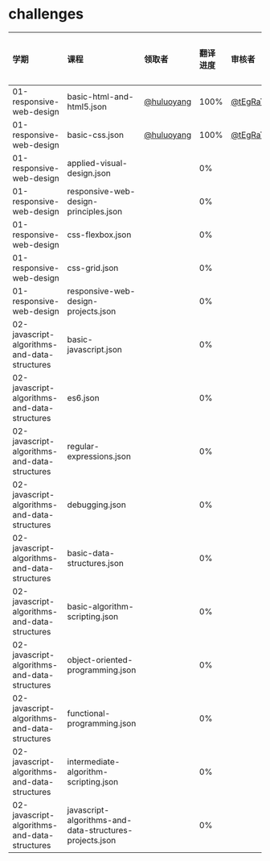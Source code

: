 # challenges

| 学期            | 课程          |  领取者        | 翻译进度          |  审核者       | 审核状态 |
| :------------- | :------------- | :------------- | :------------- | :------------- | :------------- |
| 01-responsive-web-design|basic-html-and-html5.json| [@huluoyang](https://github.com/huluoyang)| 100% | [@tEgRaT](https://github.com/tEgRaT) | 通过 |
| 01-responsive-web-design|basic-css.json| [@huluoyang](https://github.com/huluoyang)| 100% | [@tEgRaT](https://github.com/tEgRaT) | 通过 |
| 01-responsive-web-design|applied-visual-design.json| | 0% |  |  |
| 01-responsive-web-design|responsive-web-design-principles.json| | 0% |  |  |
| 01-responsive-web-design|css-flexbox.json| | 0% |  |  |
| 01-responsive-web-design|css-grid.json| | 0% |  |  |
| 01-responsive-web-design|responsive-web-design-projects.json| | 0% |  |  |
| 02-javascript-algorithms-and-data-structures|basic-javascript.json| | 0% |  |  |
| 02-javascript-algorithms-and-data-structures|es6.json| | 0% |  |  |
| 02-javascript-algorithms-and-data-structures|regular-expressions.json| | 0% |  |  |
| 02-javascript-algorithms-and-data-structures|debugging.json| | 0% |  |  |
| 02-javascript-algorithms-and-data-structures|basic-data-structures.json| | 0% |  |  |
| 02-javascript-algorithms-and-data-structures|basic-algorithm-scripting.json| | 0% |  |  |
| 02-javascript-algorithms-and-data-structures|object-oriented-programming.json| | 0% |  |  |
| 02-javascript-algorithms-and-data-structures|functional-programming.json| | 0% |  |  |
| 02-javascript-algorithms-and-data-structures|intermediate-algorithm-scripting.json| | 0% |  |  |
| 02-javascript-algorithms-and-data-structures|javascript-algorithms-and-data-structures-projects.json| | 0% |  |  |
